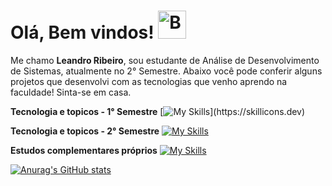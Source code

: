<h1>Olá, Bem vindos! <img src="https://raw.githubusercontent.com/Tarikul-Islam-Anik/Animated-Fluent-Emojis/master/Emojis/Smilies/Beaming%20Face%20with%20Smiling%20Eyes.png" alt="Beaming Face with Smiling Eyes" width="45" height="45" /></h1>
<p>Me chamo <strong>Leandro Ribeiro</strong>, sou estudante de Análise de Desenvolvimento de Sistemas, atualmente no 2° Semestre. Abaixo você pode conferir alguns projetos que desenvolvi com as tecnologias que venho aprendo na faculdade! Sinta-se em casa.</p>

<strong>Tecnologia e topicos - 1° Semestre</strong>
[![My Skills](https://skillicons.dev/icons?i=js,html,css,php,jquery,c,)](https://skillicons.dev)

<strong>Tecnologia e topicos - 2° Semestre</strong>
[![My Skills](https://skillicons.dev/icons?i=typescript,react,py,mysql,postgres)](https://skillicons.dev)

<strong>Estudos complementares próprios</strong>
[![My Skills](https://skillicons.dev/icons?i=java,spring,git,github,redis,mongo,angular,aws)](https://skillicons.dev)


[![Anurag's GitHub stats](https://github-readme-stats.vercel.app/api?username=ReaperCord)](https://github.com/anuraghazra/github-readme-stats)

